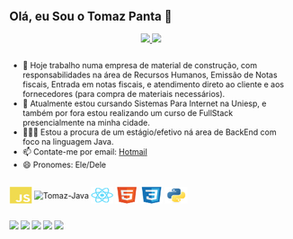 ## Olá, eu Sou o Tomaz Panta 👋

<div style="text-align: center;">
  <a href="http://github.com/tomazpanta">
    <img height="180em" src="https://github-redme-stats.vercel.app/api?username=tomazpanta&show_icons=true&theme=dark&include_all_commits=true&count_private=true"/>
    <img height="180em" src="https://github-redme-stats.vercel.app/api/top-langs/?username=tomazpanta&layout=compact&langs_count=16&theme=dark"/>
  </a>
</div>

##

- 🔭 Hoje trabalho numa empresa de material de construção, com responsabilidades na área de Recursos Humanos, Emissão de Notas fiscais, Entrada em notas fiscais, e atendimento direto ao cliente e aos fornecedores (para compra de materiais necessários).
- 🌱 Atualmente estou cursando Sistemas Para Internet na Uniesp, e também por fora estou realizando um curso de FullStack presencialmente na minha cidade.
- 👨🏽‍💻 Estou a procura de um estágio/efetivo ná area de BackEnd com foco na linguagem Java.
- 📫 Contate-me por email: [Hotmail](mailto:tomazpanta@gmail.com)
- 😄 Pronomes: Ele/Dele


<div style="display: inline_block"><br>
  <img align="center" alt="Tomaz-JS" height="30" width="40" src="https://raw.githubusercontent.com/devicons/devicon/master/icons/javascript/javascript-plain.svg">
  <img align="center" alt="Tomaz-Java" height="30" width="40" src="https://cdn.jsdelivr.net/gh/devicons/devicon@latest/icons/java/java-original.svg">
  <img align="center" alt="Tomaz-React" height="30" width="40" src="https://raw.githubusercontent.com/devicons/devicon/master/icons/react/react-original.svg">
  <img align="center" alt="Tomaz-HTML" height="30" width="40" src="https://raw.githubusercontent.com/devicons/devicon/master/icons/html5/html5-original.svg">
  <img align="center" alt="Tomaz-CSS" height="30" width="40" src="https://raw.githubusercontent.com/devicons/devicon/master/icons/css3/css3-original.svg">
  <img align="center" alt="Tomaz-Python" height="30" width="40" src="https://raw.githubusercontent.com/devicons/devicon/master/icons/python/python-original.svg">
</div>

##

<div> 
  <a href="[https://www.youtube.com/channel/UC_-uuuZbY0AAt9CViNzvc-Q](https://www.youtube.com/@tomazpantadaneto)" target="_blank"><img src="https://img.shields.io/badge/YouTube-FF0000?style=for-the-badge&logo=youtube&logoColor=white" target="_blank"></a>
  <a href="https://instagram.com/tomazpanta" target="_blank"><img src="https://img.shields.io/badge/-Instagram-%23E4405F?style=for-the-badge&logo=instagram&logoColor=white" target="_blank"></a>
 	<a href="https://www.twitch.tv/tomazpanta" target="_blank"><img src="https://img.shields.io/badge/Twitch-9146FF?style=for-the-badge&logo=twitch&logoColor=white" target="_blank"></a>
  <a href = "mailto:tomazpanta@gmail.com"><img src="https://img.shields.io/badge/-Gmail-%23333?style=for-the-badge&logo=gmail&logoColor=white" target="_blank"></a>
  <a href="https://www.linkedin.com/in/tomaz-panta-8879396a/" target="_blank"><img src="https://img.shields.io/badge/-LinkedIn-%230077B5?style=for-the-badge&logo=linkedin&logoColor=white" target="_blank"></a> 
  
</div>
